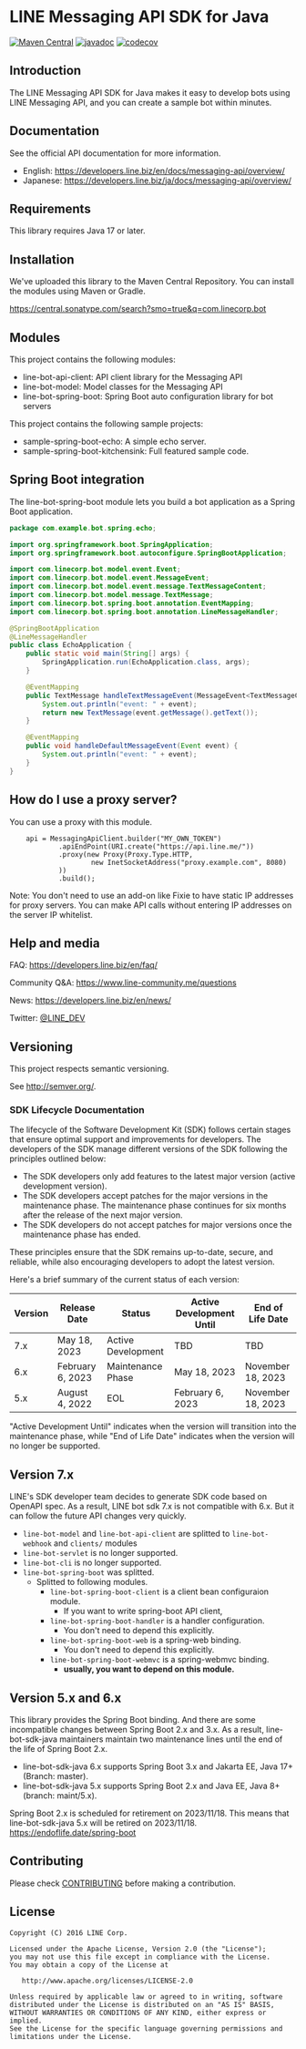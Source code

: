 # LINE Messaging API SDK for Java

[![Maven Central](https://maven-badges.herokuapp.com/maven-central/com.linecorp.bot/line-bot-parser/badge.svg)](https://maven-badges.herokuapp.com/maven-central/com.linecorp.bot/line-bot-parser)
[![javadoc](https://javadoc.io/badge2/com.linecorp.bot/line-bot-parser/javadoc.svg)](https://javadoc.io/doc/com.linecorp.bot/line-bot-parser)
[![codecov](https://codecov.io/gh/line/line-bot-sdk-java/branch/master/graph/badge.svg)](https://codecov.io/gh/line/line-bot-sdk-java)

## Introduction

The LINE Messaging API SDK for Java makes it easy to develop bots using LINE Messaging API, and you can create a sample
bot within minutes.

## Documentation

See the official API documentation for more information.

- English: https://developers.line.biz/en/docs/messaging-api/overview/
- Japanese: https://developers.line.biz/ja/docs/messaging-api/overview/

## Requirements

This library requires Java 17 or later.

## Installation

We've uploaded this library to the Maven Central Repository. You can install the modules using Maven or Gradle.

https://central.sonatype.com/search?smo=true&q=com.linecorp.bot

## Modules

This project contains the following modules:

* line-bot-api-client: API client library for the Messaging API
* line-bot-model: Model classes for the Messaging API
* line-bot-spring-boot: Spring Boot auto configuration library for bot servers

This project contains the following sample projects:

* sample-spring-boot-echo: A simple echo server.
* sample-spring-boot-kitchensink: Full featured sample code.

## Spring Boot integration

The line-bot-spring-boot module lets you build a bot application as a Spring Boot application.

```java
package com.example.bot.spring.echo;

import org.springframework.boot.SpringApplication;
import org.springframework.boot.autoconfigure.SpringBootApplication;

import com.linecorp.bot.model.event.Event;
import com.linecorp.bot.model.event.MessageEvent;
import com.linecorp.bot.model.event.message.TextMessageContent;
import com.linecorp.bot.model.message.TextMessage;
import com.linecorp.bot.spring.boot.annotation.EventMapping;
import com.linecorp.bot.spring.boot.annotation.LineMessageHandler;

@SpringBootApplication
@LineMessageHandler
public class EchoApplication {
    public static void main(String[] args) {
        SpringApplication.run(EchoApplication.class, args);
    }

    @EventMapping
    public TextMessage handleTextMessageEvent(MessageEvent<TextMessageContent> event) {
        System.out.println("event: " + event);
        return new TextMessage(event.getMessage().getText());
    }

    @EventMapping
    public void handleDefaultMessageEvent(Event event) {
        System.out.println("event: " + event);
    }
}
```

## How do I use a proxy server?

You can use a proxy with this module.

        api = MessagingApiClient.builder("MY_OWN_TOKEN")
                .apiEndPoint(URI.create("https://api.line.me/"))
                .proxy(new Proxy(Proxy.Type.HTTP,
                        new InetSocketAddress("proxy.example.com", 8080)
                ))
                .build();

Note: You don't need to use an add-on like Fixie to have static IP addresses for proxy servers. You can make API calls
without entering IP addresses on the server IP whitelist.

## Help and media

FAQ: https://developers.line.biz/en/faq/

Community Q&A: https://www.line-community.me/questions

News: https://developers.line.biz/en/news/

Twitter: [@LINE_DEV](https://twitter.com/LINE_DEV)

## Versioning

This project respects semantic versioning.

See http://semver.org/.

### SDK Lifecycle Documentation

The lifecycle of the Software Development Kit (SDK) follows certain stages that ensure optimal support and improvements for developers. The developers of the SDK manage different versions of the SDK following the principles outlined below:

- The SDK developers only add features to the latest major version (active development version).
- The SDK developers accept patches for the major versions in the maintenance phase. The maintenance phase continues for six months after the release of the next major version.
- The SDK developers do not accept patches for major versions once the maintenance phase has ended.

These principles ensure that the SDK remains up-to-date, secure, and reliable, while also encouraging developers to adopt the latest version. 

Here's a brief summary of the current status of each version:

| Version | Release Date | Status | Active Development Until | End of Life Date |
| --- | --- | --- | --- | --- |
| 7.x | May 18, 2023 | Active Development | TBD | TBD |
| 6.x | February 6, 2023 | Maintenance Phase | May 18, 2023 | November 18, 2023 |
| 5.x | August 4, 2022 | EOL | February 6, 2023 | November 18, 2023 |

"Active Development Until" indicates when the version will transition into the maintenance phase, while "End of Life Date" indicates when the version will no longer be supported.

## Version 7.x

LINE's SDK developer team decides to generate SDK code based on OpenAPI spec.
As a result, LINE bot sdk 7.x is not compatible with 6.x. But it can follow the future API changes very quickly.

- `line-bot-model` and `line-bot-api-client` are splitted to `line-bot-webhook` and `clients/` modules
- `line-bot-servlet` is no longer supported.
- `line-bot-cli` is no longer supported.
- `line-bot-spring-boot` was splitted.
    - Splitted to following modules.
        - `line-bot-spring-boot-client` is a client bean configuraion module.
            - If you want to write spring-boot API client,
        - `line-bot-spring-boot-handler` is a handler configuration.
            - You don't need to depend this explicitly.
        - `line-bot-spring-boot-web` is a spring-web binding.
            - You don't need to depend this explicitly.
        - `line-bot-spring-boot-webmvc` is a spring-webmvc binding.
            - **usually, you want to depend on this module.**

## Version 5.x and 6.x

This library provides the Spring Boot binding.
And there are some incompatible changes between Spring Boot 2.x and 3.x.
As a result, line-bot-sdk-java maintainers maintain two maintenance lines until the end of the life of Spring Boot 2.x.

- line-bot-sdk-java 6.x supports Spring Boot 3.x and Jakarta EE, Java 17+(Branch: master).
- line-bot-sdk-java 5.x supports Spring Boot 2.x and Java EE, Java 8+(branch: maint/5.x).

Spring Boot 2.x is scheduled for retirement on 2023/11/18. This means that line-bot-sdk-java 5.x will be retired on
2023/11/18.
https://endoflife.date/spring-boot

## Contributing

Please check [CONTRIBUTING](CONTRIBUTING.md) before making a contribution.

## License

    Copyright (C) 2016 LINE Corp.

    Licensed under the Apache License, Version 2.0 (the "License");
    you may not use this file except in compliance with the License.
    You may obtain a copy of the License at

       http://www.apache.org/licenses/LICENSE-2.0

    Unless required by applicable law or agreed to in writing, software
    distributed under the License is distributed on an "AS IS" BASIS,
    WITHOUT WARRANTIES OR CONDITIONS OF ANY KIND, either express or implied.
    See the License for the specific language governing permissions and
    limitations under the License.
